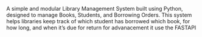 A simple and modular Library Management System built using Python, designed to manage Books, Students, and Borrowing Orders. This system helps libraries keep track of which student has borrowed which book, for how long, and when it’s due for return for advanacement it use the FASTAPI

